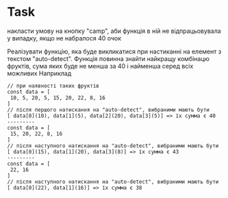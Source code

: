 # Task

накласти умову на кнопку "camp", аби функція в ній не відпрацьовувала у випадку, якщо не набралося 40 очок

Реалізувати функцію, яка буде викликатися при настиканні на елемент з текстом "auto-detect".
Функція повинна знайти найкращу комбінацю фруктів, сума яких буде не менша за 40 і найменша серед всіх можливих
Наприклад
```
// при наявності таких фруктів
const data = [
 10, 5, 20, 5, 15, 20, 22, 8, 16
]
// після першого натискання на "auto-detect", вибраними мають бути
[ data[0](10), data[1](5), data[2](20), data[3](5)] => їх сумма є 40
---------
const data = [
 15, 20, 22, 8, 16
]
// після наступного натискання на "auto-detect", вибраними мають бути
[ data[0](15), data[1](20), data[3](8)] => їх сумма є 43
---------
const data = [
 22, 16
]
// після наступного натискання на "auto-detect", вибраними мають бути
[ data[0](22), data[1](16)] => їх сумма є 38
```